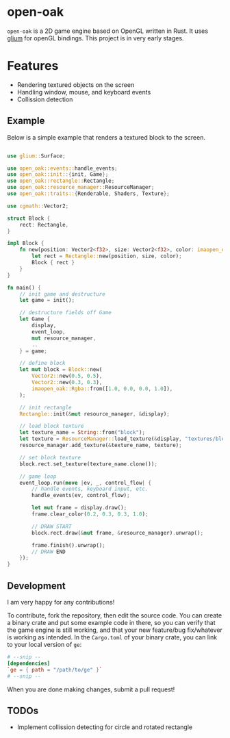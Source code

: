 # open-oak
`open-oak` is a 2D game engine based on OpenGL written in Rust. It uses
[glium](https://docs.rs/glium/latest/glium/#macros) for openGL bindings.
This project is in very early stages.

# Features
* Rendering textured objects on the screen
* Handling window, mouse, and keyboard events
* Collission detection

## Example
Below is a simple example that renders a textured block to the screen.
 ```rust

 use glium::Surface;

 use open_oak::events::handle_events;
 use open_oak::init::{init, Game};
 use open_oak::rectangle::Rectangle;
 use open_oak::resource_manager::ResourceManager;
 use open_oak::traits::{Renderable, Shaders, Texture};

 use cgmath::Vector2;

 struct Block {
     rect: Rectangle,
 }

 impl Block {
     fn new(position: Vector2<f32>, size: Vector2<f32>, color: imaopen_oak::Rgba<f32>) -> Block {
         let rect = Rectangle::new(position, size, color);
         Block { rect }
     }
 }

 fn main() {
     // init game and destructure
     let game = init();

     // destructure fields off Game
     let Game {
         display,
         event_loop,
         mut resource_manager,
         ..
     } = game;

     // define block
     let mut block = Block::new(
         Vector2::new(0.5, 0.5),
         Vector2::new(0.3, 0.3),
         imaopen_oak::Rgba::from([1.0, 0.0, 0.0, 1.0]),
     );

     // init rectangle
     Rectangle::init(&mut resource_manager, &display);

     // load block texture
     let texture_name = String::from("block");
     let texture = ResourceManager::load_texture(&display, "textures/block.png");
     resource_manager.add_texture(&texture_name, texture);

     // set block texture
     block.rect.set_texture(texture_name.clone());

     // game loop
     event_loop.run(move |ev, _, control_flow| {
         // handle events, keyboard input, etc.
         handle_events(ev, control_flow);

         let mut frame = display.draw();
         frame.clear_color(0.2, 0.3, 0.3, 1.0);

         // DRAW START
         block.rect.draw(&mut frame, &resource_manager).unwrap();

         frame.finish().unwrap();
         // DRAW END
     });
 }
 ```

## Development
I am very happy for any contributions!

To contribute, fork the repository, then edit the source code.
You can create a binary crate and put some example code in
there, so you can verify that the game engine is still working, and that your new
feature/bug fix/whatever is working as intended.
In the `Cargo.toml` of your binary crate, you can link to your local version of `ge`:
```toml
# --snip --
[dependencies]
`ge = { path = "/path/to/ge" }`
# --snip --
```
When you are done making changes, submit a pull request!

## TODOs
- Implement collission detecting for circle and rotated rectangle

